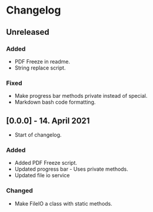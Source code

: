 # Changelog

## Unreleased
### Added
- PDF Freeze in readme. 
- String replace script. 

### Fixed
- Make progress bar methods private instead of special.
- Markdown bash code formatting.

## [0.0.0] - 14. April 2021
- Start of changelog.

### Added
- Added PDF Freeze script. 
- Updated progress bar - Uses private methods. 
- Updated file io service

### Changed
- Make FileIO a class with static methods. 
